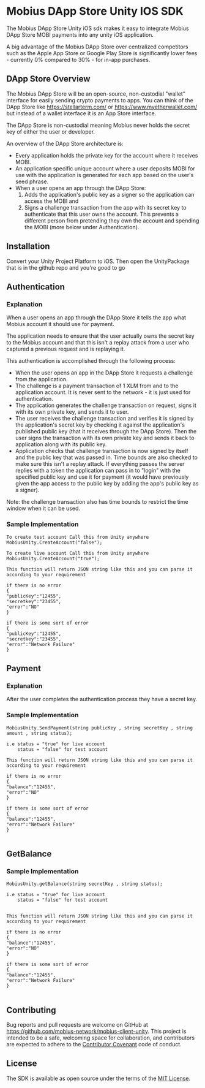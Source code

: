 # Mobius DApp Store Unity IOS SDK

The Mobius DApp Store Unity iOS sdk makes it easy to integrate Mobius DApp Store MOBI payments into any unity iOS application.

A big advantage of the Mobius DApp Store over centralized competitors such as the Apple App Store or Google Play Store is significantly lower fees - currently 0% compared to 30% - for in-app purchases.

## DApp Store Overview

The Mobius DApp Store will be an open-source, non-custodial "wallet" interface for easily sending crypto payments to apps. You can think of the DApp Store like https://stellarterm.com/ or https://www.myetherwallet.com/ but instead of a wallet interface it is an App Store interface.

The DApp Store is non-custodial meaning Mobius never holds the secret key of either the user or developer.

An overview of the DApp Store architecture is:

- Every application holds the private key for the account where it receives MOBI.
- An application specific unique account where a user deposits MOBI for use with the application is generated for each app based on the user's seed phrase.
- When a user opens an app through the DApp Store:
  1) Adds the application's public key as a signer so the application can access the MOBI and
  2) Signs a challenge transaction from the app with its secret key to authenticate that this user owns the account. This prevents a different person from pretending they own the account and spending the MOBI (more below under Authentication).
  
## Installation

Convert your Unity Project Platform to iOS. 
Then open the UnityPackage that is in the github repo and you're good to go

## Authentication

### Explanation

When a user opens an app through the DApp Store it tells the app what Mobius account it should use for payment.

The application needs to ensure that the user actually owns the secret key to the Mobius account and that this isn't a replay attack from a user who captured a previous request and is replaying it.

This authentication is accomplished through the following process:

* When the user opens an app in the DApp Store it requests a challenge from the application.
* The challenge is a payment transaction of 1 XLM from and to the application account. It is never sent to the network - it is just used for authentication.
* The application generates the challenge transaction on request, signs it with its own private key, and sends it to user.
* The user receives the challenge transaction and verifies it is signed by the application's secret key by checking it against the application's published public key (that it receives through the DApp Store). Then the user signs the transaction with its own private key and sends it back to application along with its public key.
* Application checks that challenge transaction is now signed by itself and the public key that was passed in. Time bounds are also checked to make sure this isn't a replay attack. If everything passes the server replies with a token the application can pass in to "login" with the specified public key and use it for payment (it would have previously given the app access to the public key by adding the app's public key as a signer).

Note: the challenge transaction also has time bounds to restrict the time window when it can be used.


### Sample Implementation

```unity
To create test account Call this from Unity anywhere
MobiusUnity.CreateAccount("false");

To create live account Call this from Unity anywhere
MobiusUnity.CreateAccount("true");

This function will return JSON string like this and you can parse it according to your requirement

if there is no error
{
"publicKey":"12455",
"secretkey":"23455",
"error":"NO"
}

if there is some sort of error
{
"publicKey":"12455",
"secretkey":"23455",
"error":"Network Failure"
}

```

## Payment

### Explanation

After the user completes the authentication process they have a secret key. 

### Sample Implementation

```Unity
MobiusUnity.SendPayment(string publicKey , string secretKey , string amount , string status);

i.e status = "true" for live account
    status = "false" for test account
    
This function will return JSON string like this and you can parse it according to your requirement

if there is no error
{
"balance":"12455",
"error":"NO"
}

if there is some sort of error
{
"balance":"12455",
"error":"Network Failure"
}
 
```

## GetBalance

### Sample Implementation

```Unity
MobiusUnity.getBalance(string secretKey , string status);

i.e status = "true" for live account
    status = "false" for test account
    
    
This function will return JSON string like this and you can parse it according to your requirement

if there is no error
{
"balance":"12455",
"error":"NO"
}

if there is some sort of error
{
"balance":"12455",
"error":"Network Failure"
}
      
```

## Contributing

Bug reports and pull requests are welcome on GitHub at https://github.com/mobius-network/mobius-client-unity. This project is intended to be a safe, welcoming space for collaboration, and contributors are expected to adhere to the [Contributor Covenant](http://contributor-covenant.org) code of conduct.

## License

The SDK is available as open source under the terms of the [MIT License](https://opensource.org/licenses/MIT).
